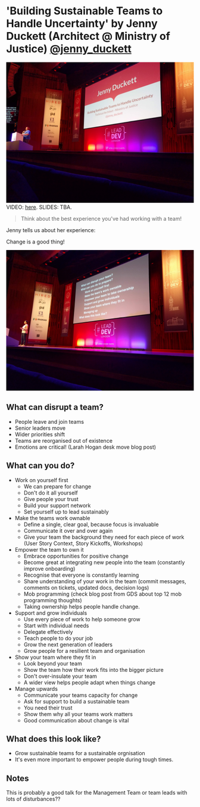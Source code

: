 # 'Building Sustainable Teams to Handle Uncertainty' by Jenny Duckett (Architect @ Ministry of Justice) [@jenny_duckett](https://twitter.com/jenny_duckett)

![Jenny Duckett Introduction](img/06_JennyDuckett.jpg "Jenny Duckett introduction")
VIDEO: [here](https://www.youtube.com/watch?v=72FMIy_wX68&list=PLBzScQzZ83I_VX8zgmLqIfma_kJs3RRmu&index=14&t=0s). SLIDES: TBA.

> Think about the best experience you've had working with a team!

Jenny tells us about her experience:

Change is a good thing!

![Main Topics](img/06a_JennyDuckett.jpg "Main topics")

## What can disrupt a team?

- People leave and join teams
- Senior leaders move
- Wider priorities shift
- Teams are reorganised out of existence
- Emotions are critical! (Larah Hogan desk move blog post)

## What can you do?

- Work on yourself first
  - We can prepare for change
  - Don't do it all yourself
  - Give people your trust
  - Build your support network
  - Set yourself up to lead sustainably
- Make the teams work ownable
  - Define a single, clear goal, because focus is invaluable
  - Communicate it over and over again
  - Give your team the background they need for each piece of work (User Story Context, Story Kickoffs, Workshops)
- Empower the team to own it  
  - Embrace opportunities for positive change
  - Become great at integrating new people into the team (constantly improve onboarding)
  - Recognise that everyone is constantly learning
  - Share understanding of your work in the team (commit messages, comments on tickets, updated docs, decision logs)
  - Mob programming (check blog post from GDS about top 12 mob programming thoughts)
  - Taking ownership helps people handle change.
- Support and grow individuals
  - Use every piece of work to help someone grow
  - Start with individual needs
  - Delegate effectively
  - Teach people to do your job
  - Grow the next generation of leaders
  - Grow people for a resilient team and organisation
- Show your team where they fit in
  - Look beyond your team
  - Show the team how their work fits into the bigger picture
  - Don't over-insulate your team
  - A wider view helps people adapt when things change
- Manage upwards
  - Communicate your teams capacity for change
  - Ask for support to build a sustainable team
  - You need their trust
  - Show them why all your teams work matters
  - Good communication about change is vital

## What does this look like?

- Grow sustainable teams for a sustainable orgnisation
- It's even more important to empower people during tough times.

## Notes

This is probably a good talk for the Management Team or team leads with lots of disturbances??